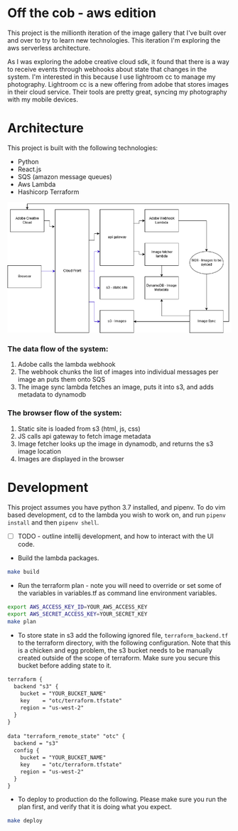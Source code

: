 Off the cob - aws edition
=============
This project is the millionth iteration of the image gallery that I've
built over and over to try to learn new technologies. This
iteration I'm exploring the aws serverless architecture.

As I was exploring the adobe creative cloud sdk, it found that there is
a way to receive events through webhooks about state that 
changes in the system. I'm interested in this because I use lightroom cc to 
manage my photography. Lightroom cc is a new offering from adobe that stores
images in their cloud service. Their tools are pretty great, syncing my photography
with my mobile devices.

# Architecture
This project is built with the following technologies:
* Python
* React.js
* SQS (amazon message queues)
* Aws Lambda
* Hashicorp Terraform

![architecture](architecture.png)

### The data flow of the system:
1. Adobe calls the lambda webhook
1. The webhook chunks the list of images into individual messages per image an puts them onto SQS
1. The image sync lambda fetches an image, puts it into s3, and adds metadata to dynamodb

### The browser flow of the system:
1. Static site is loaded from s3 (html, js, css)
1. JS calls api gateway to fetch image metadata
1. Image fetcher looks up the image in dynamodb, and returns the s3 image location
1. Images are displayed in the browser

# Development
This project assumes you have python 3.7 installed, and pipenv. To do vim based development,
cd to the lambda you wish to work on, and run `pipenv install` and then `pipenv shell`.

- [ ] TODO - outline intellij development, and how to interact with the UI code.

* Build the lambda packages.
```bash
make build
```

* Run the terraform plan - note you will need to override or set some of the variables
in variables.tf as command line environment variables. 
```bash
export AWS_ACCESS_KEY_ID=YOUR_AWS_ACCESS_KEY
export AWS_SECRET_ACCESS_KEY=YOUR_SECRET_KEY
make plan
```

* To store state in s3 add the following ignored file, `terraform_backend.tf` to the terraform directory,
with the following configuration. Note that this is a chicken and egg problem, the s3 bucket needs
to be manually created outside of the scope of terraform. Make sure you secure this bucket before
adding state to it.
```
terraform {
  backend "s3" {
    bucket = "YOUR_BUCKET_NAME"
    key    = "otc/terraform.tfstate"
    region = "us-west-2"
  }
}

data "terraform_remote_state" "otc" {
  backend = "s3"
  config {
    bucket = "YOUR_BUCKET_NAME"
    key    = "otc/terraform.tfstate"
    region = "us-west-2"
  }
}
```

* To deploy to production do the following. Please make sure you run the plan first, and verify that it is doing
what you expect.
```bash
make deploy
```
